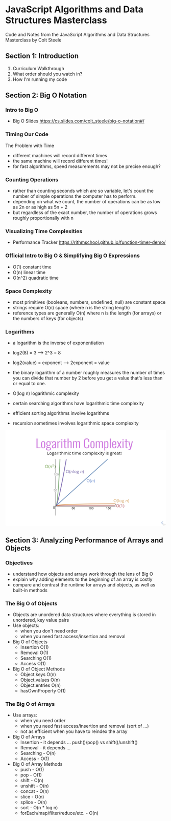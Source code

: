 # JavaScript Algorithms and Data Structures Masterclass
Code and Notes from the JavaScript Algorithms and Data Structures Masterclass by Colt Steele

## Section 1: Introduction
1. Curriculum Walkthrough
2. What order should you watch in?
3. How I'm running my code

## Section 2: Big O Notation

### Intro to Big O
- Big O Slides https://cs.slides.com/colt_steele/big-o-notation#/

### Timing Our Code
The  Problem with Time
- different machines will record different times
- the same machine will record different times!
- for fast algorithms, speed measurements may not be precise enough?

### Counting Operations
- rather than counting seconds which are so variable, let's count the number of simple operations the computer has to perform.
- depending on what we count, the number of operations can be as low as 2n or as high as 5n + 2
- but regardless of the exact number, the number of operations grows roughly proportionally with n

### Visualizing Time Complexities
- Performance Tracker https://rithmschool.github.io/function-timer-demo/

### Official Intro to Big O & Simplifying Big O Expressions
- O(1) constant time
- O(n) linear time
- O(n^2) quadratic time

### Space Complexity
- most primitives (booleans, numbers, undefined, null) are constant space
- strings require O(n) space (where n is the string length)
- reference types are generally O(n) where n is the length (for arrays) or the numbers of keys (for objects)

### Logarithms
- a logarithm is the inverse of exponentiation
- log2(8) = 3 --> 2^3 = 8
- log2(value) = exponent --> 2exponent = value
- the binary logarithm of a number roughly measures the number of times you can divide that number by 2 before you get a value that's less than or equal to one.
- O(log n) logarithmic complexity

- certain searching algorithms have logarithmic time complexity
- efficient sorting algorithms involve logarithms
- recursion sometimes involves logarithmic space complexity

![Big O](/images/big-o.png)

## Section 3: Analyzing Performance of Arrays and Objects

### Objectives
- understand how objects and arrays work through the lens of Big O
- explain why adding elements to the beginning of an array is costly
- compare and contrast the runtime for arrays and objects, as well as built-in methods

### The Big O of Objects
- Objects are unordered data structures where everything is stored in unordered, key value pairs
- Use objects:
  - when you don't need order
  - when you need fast access/insertion and removal
- Big O of Objects
  - Insertion O(1)
  - Removal O(1)
  - Searching O(1)
  - Access O(1)
- Big O of Object Methods
  - Object.keys O(n)
  - Object.values O(n)
  - Object.entries O(n)
  - hasOwnProperty O(1)

### The Big O of Arrays
- Use arrays:
  - when you need order
  - when you need fast access/insertion and removal (sort of ...)
  - not as efficient when you have to reindex the array 
- Big O of Arrays
  - Insertion - it depends ... push()/pop() vs shift()/unshift()
  - Removal - it depends ...
  - Searching - O(n)
  - Access - O(1)
- Big O of Array Methods
  - push - O(1)
  - pop - O(1)
  - shift - O(n)
  - unshift - O(n)
  - concat - O(n)
  - slice - O(n)
  - splice - O(n)
  - sort - O(n * log n)
  - forEach/map/filter/reduce/etc. - O(n)
